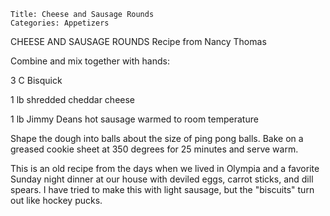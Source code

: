 ~~~ recipe-info
Title: Cheese and Sausage Rounds
Categories: Appetizers
~~~

CHEESE AND SAUSAGE ROUNDS   Recipe from Nancy Thomas

Combine and mix together with hands:

3 C Bisquick

1 lb shredded cheddar cheese

1 lb Jimmy Deans hot sausage warmed to room temperature

Shape the dough into balls about the size of ping pong balls.  Bake on a greased cookie sheet at 350
degrees for 25 minutes and serve warm.

This is an old recipe from the days when we lived in Olympia and a favorite Sunday night dinner at
our house  with deviled eggs, carrot sticks, and dill spears.  I have tried to make this with light
sausage, but the "biscuits" turn out like hockey pucks.
